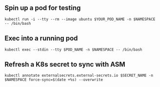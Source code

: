 ## Spin up a pod for testing
`kubectl run -i --tty --rm --image ubuntu $YOUR_POD_NAME -n $NAMESPACE -- /bin/bash`

## Exec into a running pod
`kubectl exec --stdin --tty $POD_NAME -n $NAMESPACE -- /bin/bash`

## Refresh a K8s secret to sync with ASM
`kubectl annotate externalsecrets.external-secrets.io $SECRET_NAME -n $NAMESPACE force-sync=$(date +%s) --overwrite`

